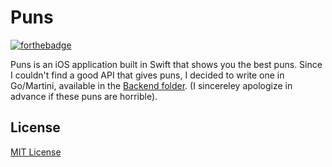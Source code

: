 Puns
====
[![forthebadge](http://forthebadge.com/badges/built-with-love.svg)](http://forthebadge.com)

Puns is an iOS application built in Swift that shows you the best puns. Since I couldn't find a good API that gives puns, I decided to write one in Go/Martini, available in the [Backend folder](Backend). (I sincereley apologize in advance if these puns are horrible).

## License
[MIT License](LICENSE)
